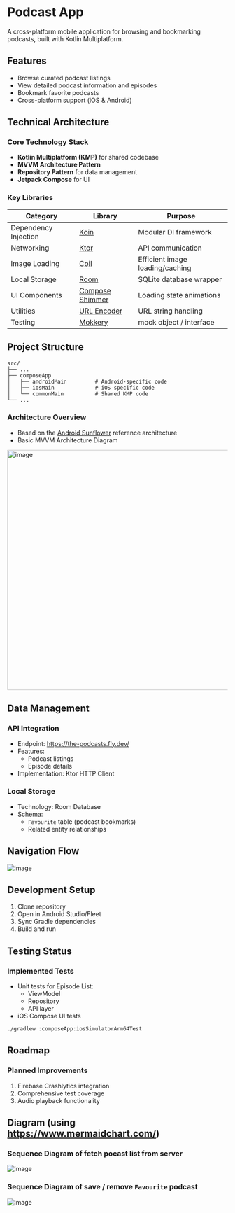 # Podcast App

A cross-platform mobile application for browsing and bookmarking podcasts, built with Kotlin Multiplatform.

## Features
- Browse curated podcast listings
- View detailed podcast information and episodes
- Bookmark favorite podcasts
- Cross-platform support (iOS & Android)

## Technical Architecture

### Core Technology Stack
- **Kotlin Multiplatform (KMP)** for shared codebase
- **MVVM Architecture Pattern**
- **Repository Pattern** for data management
- **Jetpack Compose** for UI

### Key Libraries

| Category | Library | Purpose |
|----------|----------|---------|
| Dependency Injection | [Koin](https://insert-koin.io/docs/reference/koin-mp/kmp/) | Modular DI framework |
| Networking | [Ktor](https://ktor.io/) | API communication |
| Image Loading | [Coil](https://coil-kt.github.io/coil/) | Efficient image loading/caching |
| Local Storage | [Room](https://developer.android.com/kotlin/multiplatform/room) | SQLite database wrapper |
| UI Components | [Compose Shimmer](https://github.com/valentinilk/compose-shimmer) | Loading state animations |
| Utilities | [URL Encoder](https://github.com/ethauvin/urlencoder) | URL string handling |
| Testing   | [Mokkery](https://github.com/lupuuss/Mokkery) | mock object / interface |

## Project Structure

    src/
    ├── ...  
    ├── composeApp               
    │   ├── androidMain         # Android-specific code
    │   ├── iosMain             # iOS-specific code
    │   └── commonMain          # Shared KMP code
    └── ...

### Architecture Overview
- Based on the [Android Sunflower](https://github.com/android/sunflower) reference architecture
- Basic MVVM Architecture Diagram
<img width="549" alt="image" src="https://github.com/user-attachments/assets/6df63676-b473-4cb3-9e4f-ebb20f697030">


## Data Management

### API Integration
- Endpoint: https://the-podcasts.fly.dev/
- Features:
  - Podcast listings
  - Episode details
- Implementation: Ktor HTTP Client

### Local Storage
- Technology: Room Database
- Schema:
  - `Favourite` table (podcast bookmarks)
  - Related entity relationships

## Navigation Flow
![image](https://github.com/user-attachments/assets/b7c6fda9-2f01-4935-b9e9-8b697a744b94)


## Development Setup

1. Clone repository
2. Open in Android Studio/Fleet
3. Sync Gradle dependencies
4. Build and run

## Testing Status

### Implemented Tests
- Unit tests for Episode List:
  - ViewModel
  - Repository
  - API layer
- iOS Compose UI tests
```bash
./gradlew :composeApp:iosSimulatorArm64Test
```

## Roadmap
### Planned Improvements
1. Firebase Crashlytics integration
2. Comprehensive test coverage
3. Audio playback functionality

## Diagram (using https://www.mermaidchart.com/)
### Sequence Diagram of fetch pocast list from server
![image](https://github.com/user-attachments/assets/722f2dfc-ce54-4590-abd1-a212819d1642)

### Sequence Diagram of save / remove `Favourite` podcast 
![image](https://github.com/user-attachments/assets/8858a558-85d2-4713-b24b-bc2e9ff3eb1e)


